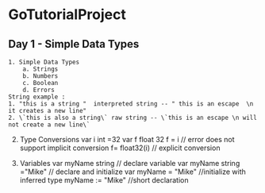 # GoTutorialProject
## Day 1 - Simple Data Types
	1. Simple Data Types
		a. Strings 
		b. Numbers
		c. Boolean
		d. Errors
    String example :
    1. "this is a string "  interpreted string -- " this is an escape  \n it creates a new line"
    2. \`this is also a string\` raw string -- \`this is an escape \n will not create a new line\`

  2. Type Conversions
     var i int =32
     var f float 32
     f = i // error does not support implicit conversion
     f= float32(i) // explicit conversion

  3. Variables
    var myName string  // declare variable
    var myName string ="Mike"  // declare and initialize
    var myName = "Mike"  //initialize with inferred type
    myName := "Mike" //short declaration 



